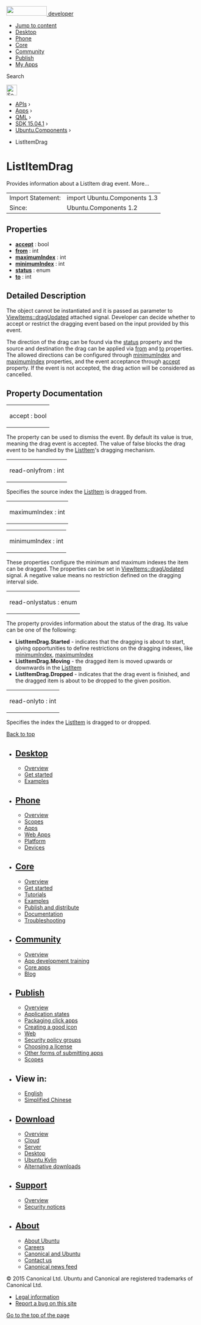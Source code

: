 <a href="https://developer.ubuntu.com/" class="logo-ubuntu"><img src="https://developer.ubuntu.com/assets/sites/ubuntu/latest/u/img/logos/logo-ubuntu-orange.svg" width="106" height="25" /> <span>developer</span></a>

-   [Jump to content](index.html#main-content)
-   [Desktop](https://developer.ubuntu.com/en/desktop/)
-   [Phone](https://developer.ubuntu.com/en/phone/)
-   [Core](https://developer.ubuntu.com/core)
-   [Community](https://developer.ubuntu.com/en/community/)
-   [Publish](https://developer.ubuntu.com/en/publish/)
-   [My Apps](https://myapps.developer.ubuntu.com/)

Search

<img src="https://developer.ubuntu.com/assets/sites/ubuntu/latest/u/img/search-white.svg" alt="Search" height="28" />

-   [APIs](../../../../index.html) ›
-   [Apps](../../../index.html) ›
-   [QML](../../index.html) ›
-   [SDK 15.04.1](../index.html) ›
-   [Ubuntu.Components](../Ubuntu.Components/index.html) ›

<!-- -->

-   ListItemDrag

ListItemDrag
============

<span class="subtitle"></span>
Provides information about a ListItem drag event. More...

|                   |                              |
|-------------------|------------------------------|
| Import Statement: | import Ubuntu.Components 1.3 |
| Since:            | Ubuntu.Components 1.2        |

<span id="properties"></span>
Properties
----------

-   ****[accept](index.html#accept-prop)**** : bool
-   ****[from](index.html#from-prop)**** : int
-   ****[maximumIndex](index.html#maximumIndex-prop)**** : int
-   ****[minimumIndex](index.html#minimumIndex-prop)**** : int
-   ****[status](index.html#status-prop)**** : enum
-   ****[to](index.html#to-prop)**** : int

<span id="details"></span>
Detailed Description
--------------------

The object cannot be instantiated and it is passed as parameter to [ViewItems::dragUpdated](../Ubuntu.Components.ViewItems/index.html#dragUpdated-signal) attached signal. Developer can decide whether to accept or restrict the dragging event based on the input provided by this event.

The direction of the drag can be found via the [status](index.html#status-prop) property and the source and destination the drag can be applied via [from](index.html#from-prop) and [to](index.html#to-prop) properties. The allowed directions can be configured through [minimumIndex](index.html#minimumIndex-prop) and [maximumIndex](index.html#maximumIndex-prop) properties, and the event acceptance through [accept](index.html#accept-prop) property. If the event is not accepted, the drag action will be considered as cancelled.

Property Documentation
----------------------

<table>
<colgroup>
<col width="100%" />
</colgroup>
<tbody>
<tr class="odd">
<td><p><span id="accept-prop"></span><span class="name">accept</span> : <span class="type">bool</span></p></td>
</tr>
</tbody>
</table>

The property can be used to dismiss the event. By default its value is true, meaning the drag event is accepted. The value of false blocks the drag event to be handled by the [ListItem](../Ubuntu.Components.ListItem/index.html)'s dragging mechanism.

<table>
<colgroup>
<col width="100%" />
</colgroup>
<tbody>
<tr class="odd">
<td><p><span id="from-prop"></span><span class="qmlreadonly">read-only</span><span class="name">from</span> : <span class="type">int</span></p></td>
</tr>
</tbody>
</table>

Specifies the source index the [ListItem](../Ubuntu.Components.ListItem/index.html) is dragged from.

<table>
<colgroup>
<col width="100%" />
</colgroup>
<tbody>
<tr class="odd">
<td><p><span id="maximumIndex-prop"></span><span class="name">maximumIndex</span> : <span class="type">int</span></p></td>
</tr>
</tbody>
</table>

<table>
<colgroup>
<col width="100%" />
</colgroup>
<tbody>
<tr class="odd">
<td><p><span id="minimumIndex-prop"></span><span class="name">minimumIndex</span> : <span class="type">int</span></p></td>
</tr>
</tbody>
</table>

These properties configure the minimum and maximum indexes the item can be dragged. The properties can be set in [ViewItems::dragUpdated](../Ubuntu.Components.ViewItems/index.html#dragUpdated-signal) signal. A negative value means no restriction defined on the dragging interval side.

<table>
<colgroup>
<col width="100%" />
</colgroup>
<tbody>
<tr class="odd">
<td><p><span id="status-prop"></span><span class="qmlreadonly">read-only</span><span class="name">status</span> : <span class="type">enum</span></p></td>
</tr>
</tbody>
</table>

The property provides information about the status of the drag. Its value can be one of the following:

-   **ListItemDrag.Started** - indicates that the dragging is about to start, giving opportunities to define restrictions on the dragging indexes, like [minimumIndex](index.html#minimumIndex-prop), [maximumIndex](index.html#maximumIndex-prop)
-   **ListItemDrag.Moving** - the dragged item is moved upwards or downwards in the [ListItem](../Ubuntu.Components.ListItem/index.html)
-   **ListItemDrag.Dropped** - indicates that the drag event is finished, and the dragged item is about to be dropped to the given position.

<table>
<colgroup>
<col width="100%" />
</colgroup>
<tbody>
<tr class="odd">
<td><p><span id="to-prop"></span><span class="qmlreadonly">read-only</span><span class="name">to</span> : <span class="type">int</span></p></td>
</tr>
</tbody>
</table>

Specifies the index the [ListItem](../Ubuntu.Components.ListItem/index.html) is dragged to or dropped.

[Back to top](index.html#)

-   [Desktop](https://developer.ubuntu.com/en/desktop/)
    ---------------------------------------------------

    -   [Overview](https://developer.ubuntu.com/en/desktop/)
    -   [Get started](http://snapcraft.io/?utm_source=developer.ubuntu.com&utm_medium=devportal&utm_term=snaps%20snapcraft%20desktop&utm_content=menu&utm_campaign=duc_snappers)
    -   [Examples](https://github.com/ubuntu/snappy-playpen)

-   [Phone](https://developer.ubuntu.com/en/phone/)
    -----------------------------------------------

    -   [Overview](https://developer.ubuntu.com/en/phone/)
    -   [Scopes](https://developer.ubuntu.com/en/phone/scopes/)
    -   [Apps](https://developer.ubuntu.com/en/phone/apps/)
    -   [Web Apps](https://developer.ubuntu.com/en/phone/web/)
    -   [Platform](https://developer.ubuntu.com/en/phone/platform/)
    -   [Devices](https://developer.ubuntu.com/en/phone/devices/)

-   [Core](https://developer.ubuntu.com/core)
    -----------------------------------------

    -   [Overview](https://developer.ubuntu.com/core)
    -   [Get started](https://developer.ubuntu.com/core/get-started)
    -   [Tutorials](https://developer.ubuntu.com/core/tutorials)
    -   [Examples](https://developer.ubuntu.com/core/examples)
    -   [Publish and distribute](https://developer.ubuntu.com/core/publish-and-distribute)
    -   [Documentation](https://developer.ubuntu.com/core/documentation)
    -   [Troubleshooting](https://developer.ubuntu.com/core/troubleshooting)

-   [Community](https://developer.ubuntu.com/en/community/)
    -------------------------------------------------------

    -   [Overview](https://developer.ubuntu.com/en/community/)
    -   [App development training](https://developer.ubuntu.com/en/community/training/)
    -   [Core apps](https://developer.ubuntu.com/en/community/core-apps/)
    -   [Blog](https://developer.ubuntu.com/en/community/blog/)

-   [Publish](https://developer.ubuntu.com/en/publish/)
    ---------------------------------------------------

    -   [Overview](https://developer.ubuntu.com/en/publish/)
    -   [Application states](https://developer.ubuntu.com/en/publish/application-states/)
    -   [Packaging click apps](https://developer.ubuntu.com/en/publish/packaging-click-apps/)
    -   [Creating a good icon](https://developer.ubuntu.com/en/publish/creating-a-good-icon/)
    -   [Web](https://developer.ubuntu.com/en/publish/web/)
    -   [Security policy groups](https://developer.ubuntu.com/en/publish/security-policy-groups/)
    -   [Choosing a license](https://developer.ubuntu.com/en/publish/choosing-a-license/)
    -   [Other forms of submitting apps](https://developer.ubuntu.com/en/publish/other-forms-of-submitting-apps/)
    -   [Scopes](https://developer.ubuntu.com/en/publish/scopes/)

-   View in:
    --------

    -   [English](index.html "Change to language: English")
    -   [Simplified Chinese](index.html "Change to language: Simplified Chinese")

-   [Download](http://ubuntu.com/download/)
    ---------------------------------------

    -   [Overview](http://ubuntu.com/download)
    -   [Cloud](http://ubuntu.com/download/cloud)
    -   [Server](http://ubuntu.com/download/server)
    -   [Desktop](http://ubuntu.com/download/desktop)
    -   [Ubuntu Kylin](http://ubuntu.com/download/ubuntu-kylin)
    -   [Alternative downloads](http://ubuntu.com/download/alternative-downloads)

-   [Support](http://ubuntu.com/support/)
    -------------------------------------

    -   [Overview](http://ubuntu.com/support)
    -   [Security notices](http://www.ubuntu.com/usn/)

-   [About](http://ubuntu.com/about/)
    ---------------------------------

    -   [About Ubuntu](http://ubuntu.com/about/about-ubuntu)
    -   [Careers](http://www.canonical.com/careers)
    -   [Canonical and Ubuntu](http://ubuntu.com/about/canonical-and-ubuntu)
    -   [Contact us](http://ubuntu.com/about/contact-us)
    -   [Canonical news feed](http://insights.ubuntu.com/feed/)

© 2015 Canonical Ltd. Ubuntu and Canonical are registered trademarks of Canonical Ltd.

-   [Legal information](http://www.ubuntu.com/legal)
-   [Report a bug on this site](https://bugs.launchpad.net/developer-ubuntu-com/)

<span class="accessibility-aid">[Go to the top of the page](index.html#)</span>
